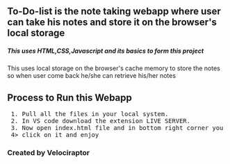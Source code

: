 ## To-Do-list is the note taking webapp where user can take his notes and store it on the browser's local storage
<h5>This uses HTML,CSS,Javascript and its basics to form this project</h5>
<p>This uses local storage on the browser's cache memory to store the notes so when user come back he/she can retrieve his/her notes</p>

## Process to Run this Webapp
<pre>
 1. Pull all the files in your local system.
 2. In VS code download the extension LIVE SERVER.
 3. Now open index.html file and in bottom right corner you will see GO Live button in taskbar of the vs code.
 4> click on it and enjoy
</pre>


<h3>Created by Velociraptor</h3>
